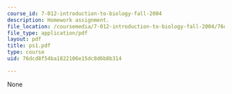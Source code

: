 ```yaml
---
course_id: 7-012-introduction-to-biology-fall-2004
description: Homework assignment.
file_location: /coursemedia/7-012-introduction-to-biology-fall-2004/76dcd8f54ba1822106e15dc8d6b8b314_ps1.pdf
file_type: application/pdf
layout: pdf
title: ps1.pdf
type: course
uid: 76dcd8f54ba1822106e15dc8d6b8b314

---
```

None